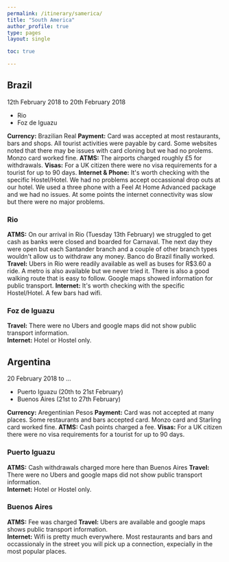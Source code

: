 ```yaml
---
permalink: /itinerary/samerica/
title: "South America"
author_profile: true
type: pages
layout: single

toc: true

---
```


## Brazil
12th February 2018 to 20th February 2018
- Rio
- Foz de Iguazu 

**Currency:** Brazilian Real
**Payment:** Card was accepted at most restaurants, bars and shops. All tourist activities were payable by card. Some websites noted that there may be issues with card cloning but we had no prolems. 
Monzo card worked fine.
**ATMS:** The airports charged roughly £5 for withdrawals. 
**Visas:** For a UK citizen there were no visa requirements for a tourist for up to 90 days.
**Internet & Phone:** It's worth checking with the specific Hostel/Hotel. We had no problems accept occassional drop outs at our hotel. 
We used a three phone with a Feel At Home Advanced package and we had no issues. At some points the internet connectivity was slow but there were no major problems. 

### Rio
**ATMS:** On our arrival in Rio (Tuesday 13th February) we struggled to get cash as banks were closed and boarded for Carnaval. The next day they were open but each Santander branch and a couple of other branch types wouldn't allow us to withdraw any money. Banco do Brazil finally worked.
**Travel:** Ubers in Rio were readily available as well as buses for R$3.60 a ride. A metro is also available but we never tried it. There is also a good walking route that is easy to follow. Google maps showed information for public transport. 
**Internet:** It's worth checking with the specific Hostel/Hotel. A few bars had wifi.


### Foz de Iguazu
**Travel:** There were no Ubers and google maps did not show public transport information.  
**Internet:** Hotel or Hostel only.


## Argentina
20 February 2018 to ...
- Puerto Iguazu (20th to 21st February)
- Buenos Aires (21st to 27th February)

**Currency:** Aregentinian Pesos
**Payment:** Card was not accepted at many places. Some restaurants and bars accepted card. 
Monzo card and Starling card worked fine.
**ATMS:** Cash points charged a fee.
**Visas:** For a UK citizen there were no visa requirements for a tourist for up to 90 days.

### Puerto Iguazu
**ATMS:** Cash withdrawals charged more here than Buenos Aires
**Travel:** There were no Ubers and google maps did not show public transport information.  
**Internet:** Hotel or Hostel only.

### Buenos Aires
**ATMS:** Fee was charged
**Travel:** Ubers are available and google maps shows public transport information.  
**Internet:** Wifi is pretty much everywhere. Most restaurants and bars and occassionaly in the street you will pick up a connection, expecially in the most popular places. 

 
